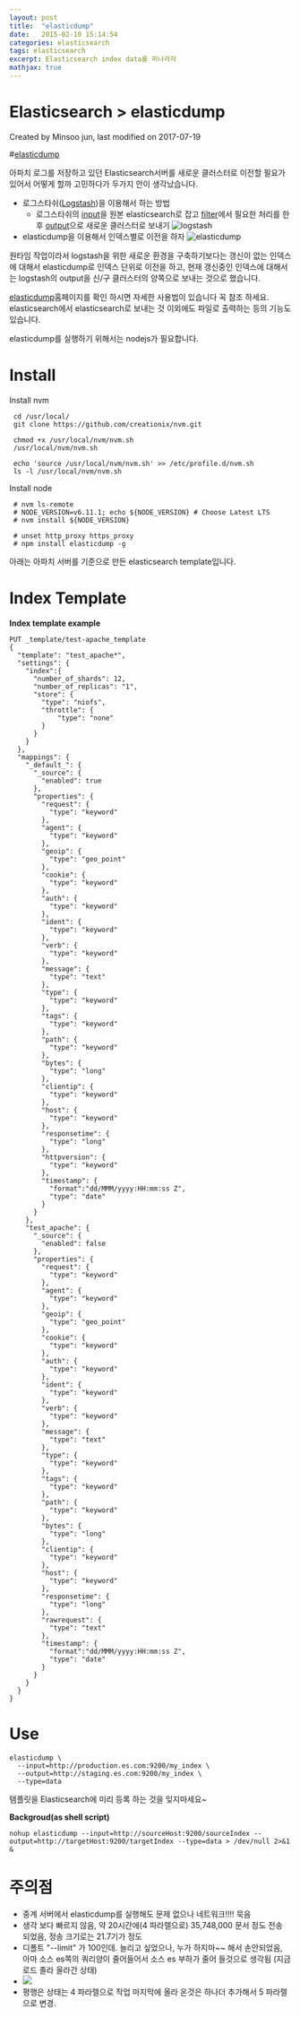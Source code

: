 ```yaml
---
layout: post
title:  "elasticdump"
date:   2015-02-10 15:14:54
categories: elasticsearch
tags: elasticsearch
excerpt: Elasticsearch index data를 퍼나라자
mathjax: true
---
```


Elasticsearch > elasticdump
===================
Created by Minsoo jun, last modified on 2017-07-19

#[elasticdump](https://www.npmjs.com/package/elasticdump)

아파치 로그를 저장하고 있던 Elasticsearch서버를 새로운 클러스터로 이전할 필요가 있어서 어떻게 할까 고민하다가 두가지 안이 생각났습니다.
* 로그스타쉬([Logstash](https://www.elastic.co/products/logstash))을 이용해서 하는 방법
    * 로그스타쉬의 [input](https://www.elastic.co/guide/en/logstash/current/plugins-inputs-elasticsearch.html)을 원본 elasticsearch로 잡고 [filter](https://www.elastic.co/guide/en/logstash/6.2/filter-plugins.html)에서 필요한 처리를 한후 [output](https://www.elastic.co/guide/en/logstash/current/plugins-outputs-elasticsearch.html)으로 새로운 클러스터로 보내기
![logstash](https://www.elastic.co/assets/blt8a9ac25aedbd9ca7/logstash-img1.png)
* elasticdump을 이용해서 인덱스별로 이전을 하자
![elasticdump](https://raw.github.com/taskrabbit/elasticsearch-dump/master/elasticdump.jpg)

원타임 작업이라서 logstash을 위한 새로운 환경을 구축하기보다는 갱신이 없는 인덱스에 대해서 elasticdump로 인덱스 단위로 이전을 하고, 현재 갱신중인 인덱스에 대해서는 logstash의 output을 신/구 클러스터의 양쪽으로 보내는 것으로 했습니다.

[elasticdump](https://www.npmjs.com/package/elasticdump)홈페이지를 확인 하시면 자세한 사용법이 있습니다 꼭 참조 하세요. elasticsearch에서 elasticsearch로 보내는 것 이외에도 파일로 출력하는 등의 기능도 있습니다.

elasticdump를 실행하기 위해서는 nodejs가 필요합니다.

Install
=======

Install nvm
```
 cd /usr/local/
 git clone https://github.com/creationix/nvm.git
 
 chmod +x /usr/local/nvm/nvm.sh
 /usr/local/nvm/nvm.sh
 
 echo 'source /usr/local/nvm/nvm.sh' >> /etc/profile.d/nvm.sh
 ls -l /usr/local/nvm/nvm.sh
```
Install node
```
 # nvm ls-remote
 # NODE_VERSION=v6.11.1; echo ${NODE_VERSION} # Choose Latest LTS
 # nvm install ${NODE_VERSION}
 
 # unset http_proxy https_proxy
 # npm install elasticdump -g
```
아래는 아파치 서버를 기준으로 만든 elasticsearch template입니다.

Index Template
==============

**Index template example**
```
PUT _template/test-apache_template
{
  "template": "test_apache*",
  "settings": {
    "index":{
      "number_of_shards": 12,    
      "number_of_replicas": "1",
      "store": {
        "type": "niofs",
        "throttle": {
            "type": "none"
        }
      }
    }
  },
  "mappings": {
    "_default_": {
      "_source": {
        "enabled": true
      },
      "properties": {
        "request": {
          "type": "keyword"
        },
        "agent": {
          "type": "keyword"
        },
        "geoip": {
          "type": "geo_point"
        },
        "cookie": {
          "type": "keyword"
        },
        "auth": {
          "type": "keyword"
        },
        "ident": {
          "type": "keyword"
        },
        "verb": {
          "type": "keyword"
        },
        "message": {
          "type": "text"
        },
        "type": {
          "type": "keyword"
        },
        "tags": {
          "type": "keyword"
        },
        "path": {
          "type": "keyword"
        },
        "bytes": {
          "type": "long"
        },
        "clientip": {
          "type": "keyword"
        },
        "host": {
          "type": "keyword"
        },
        "responsetime": {
          "type": "long"
        },
        "httpversion": {
          "type": "keyword"
        },
        "timestamp": {
          "format":"dd/MMM/yyyy:HH:mm:ss Z",
          "type": "date"
        }
      }
    },
    "test_apache": {
      "_source": {
        "enabled": false
      },
      "properties": {
        "request": {
          "type": "keyword"
        },
        "agent": {
          "type": "keyword"
        },
        "geoip": {
          "type": "geo_point"
        },
        "cookie": {
          "type": "keyword"
        },
        "auth": {
          "type": "keyword"
        },
        "ident": {
          "type": "keyword"
        },
        "verb": {
          "type": "keyword"
        },
        "message": {
          "type": "text"
        },
        "type": {
          "type": "keyword"
        },
        "tags": {
          "type": "keyword"
        },
        "path": {
          "type": "keyword"
        },
        "bytes": {
          "type": "long"
        },
        "clientip": {
          "type": "keyword"
        },
        "host": {
          "type": "keyword"
        },
        "responsetime": {
          "type": "long"
        },
        "rawrequest": {
          "type": "text"
        },
        "timestamp": {
          "format":"dd/MMM/yyyy:HH:mm:ss Z",
          "type": "date"
        }
      }
    }
  }
} 
```
  

Use
===
```
elasticdump \
  --input=http://production.es.com:9200/my_index \
  --output=http://staging.es.com:9200/my_index \
  --type=data
```
템플릿을 Elasticsearch에 미리 등록 하는 것을 잊지마세요~

**Backgroud(as shell script)**
```
nohup elasticdump --input=http://sourceHost:9200/sourceIndex --output=http://targetHost:9200/targetIndex --type=data > /dev/null 2>&1 &
```
주의점
===

*   중계 서버에서 elasticdump를 실행해도 문제 없으나 네트워크!!!! 묵음
*   생각 보다 빠르지 않음, 약 20시간에(4 파라렐으로) 35,748,000 문서 정도 전송 되었음, 정송 크기로는 21.7기가 정도
*   디폴트 "--limit" 가 100인데. 늘리고 싶었으나, 누가 하지마~~ 해서 손안되었음, 아마 소스 es쪽의 쿼리양이 줄어들어서 소스 es 부하가 줄어 들것으로 생각됨 (지금 로드 졸라 올라간 상태)
*   ![](images/16252932.png)
*   평행은 상태는 4 파라렐으로 작업 마지막에 올라 온것은 하나더 추가해서 5 파라렐으로 변경.



